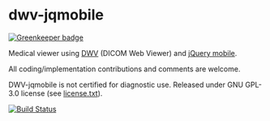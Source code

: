 dwv-jqmobile
============

[![Greenkeeper badge](https://badges.greenkeeper.io/ivmartel/dwv-jqmobile.svg)](https://greenkeeper.io/)

Medical viewer using [DWV](https://github.com/ivmartel/dwv) (DICOM Web Viewer) and [jQuery mobile](https://jquerymobile.com/).

All coding/implementation contributions and comments are welcome.

DWV-jqmobile is not certified for diagnostic use. Released under GNU GPL-3.0 license (see [license.txt](license.txt)).

[![Build Status](https://travis-ci.org/ivmartel/dwv-jqmobile.svg?branch=master)](https://travis-ci.org/ivmartel/dwv-jqmobile) 